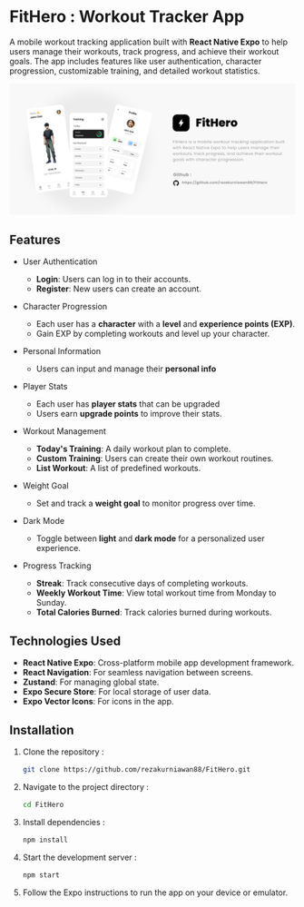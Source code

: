 # FitHero : Workout Tracker App

A mobile workout tracking application built with **React Native Expo** to help users manage their workouts, track progress, and achieve their workout goals. The app includes features like user authentication, character progression, customizable training, and detailed workout statistics.

![FitHero](/assets/images/preview/preview.png)

## Features

- User Authentication
   - **Login**: Users can log in to their accounts.
   - **Register**: New users can create an account.

- Character Progression
   - Each user has a **character** with a **level** and **experience points (EXP)**.
   - Gain EXP by completing workouts and level up your character.

- Personal Information
   - Users can input and manage their **personal info**

- Player Stats
   - Each user has **player stats** that can be upgraded
   - Users earn **upgrade points** to improve their stats.

- Workout Management
   - **Today's Training**: A daily workout plan to complete.
   - **Custom Training**: Users can create their own workout routines.
   - **List Workout**: A list of predefined workouts.

- Weight Goal
   - Set and track a **weight goal** to monitor progress over time.

- Dark Mode
   - Toggle between **light** and **dark mode** for a personalized user experience.

- Progress Tracking
   - **Streak**: Track consecutive days of completing workouts.
   - **Weekly Workout Time**: View total workout time from Monday to Sunday.
   - **Total Calories Burned**: Track calories burned during workouts.


## Technologies Used
- **React Native Expo**: Cross-platform mobile app development framework.
- **React Navigation**: For seamless navigation between screens.
- **Zustand**: For managing global state.
- **Expo Secure Store**: For local storage of user data.
- **Expo Vector Icons**: For icons in the app.


## Installation

1. Clone the repository :

   ```bash
   git clone https://github.com/rezakurniawan88/FitHero.git
   ```
2. Navigate to the project directory :

   ```bash
   cd FitHero
   ```
3. Install dependencies :
   ```bash
   npm install
   ```
4. Start the development server :
   ```bash
   npm start
   ```
5. Follow the Expo instructions to run the app on your device or emulator.